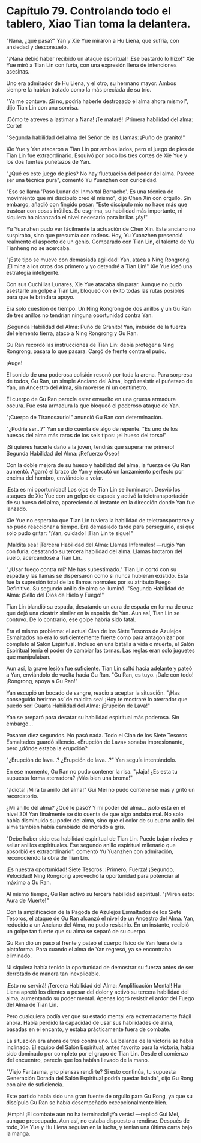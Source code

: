 
# Capítulo 79. Controlando todo el tablero, Xiao Tian toma la delantera.


"Nana, ¿qué pasa?" Yan y Xie Yue miraron a Hu Liena, que sufría, con ansiedad y desconsuelo.

"¡Nana debió haber recibido un ataque espiritual! ¡Ese bastardo lo hizo!" Xie Yue miró a Tian Lin con furia, con una expresión llena de intenciones asesinas.

Uno era admirador de Hu Liena, y el otro, su hermano mayor. Ambos siempre la habían tratado como la más preciada de su trío.

"Ya me contuve. ¡Si no, podría haberle destrozado el alma ahora mismo!", dijo Tian Lin con una sonrisa.

¡Cómo te atreves a lastimar a Nana! ¡Te mataré! ¡Primera habilidad del alma: Corte!

"Segunda habilidad del alma del Señor de las Llamas: ¡Puño de granito!"

Xie Yue y Yan atacaron a Tian Lin por ambos lados, pero el juego de pies de Tian Lin fue extraordinario. Esquivó por poco los tres cortes de Xie Yue y los dos fuertes puñetazos de Yan.

"¿Qué es este juego de pies? No hay fluctuación del poder del alma. Parece ser una técnica pura", comentó Yu Yuanzhen con curiosidad.

"Eso se llama 'Paso Lunar del Inmortal Borracho'. Es una técnica de movimiento que mi discípulo creó él mismo", dijo Chen Xin con orgullo. Sin embargo, añadió con fingido pesar: "Este discípulo mío no hace más que trastear con cosas inútiles. Su esgrima, su habilidad más importante, ni siquiera ha alcanzado el nivel necesario para brillar. ¡Ay!"

Yu Yuanzhen pudo ver fácilmente la actuación de Chen Xin. Este anciano no suspiraba, sino que presumía con rodeos. Hoy, Yu Yuanzhen presenció realmente el aspecto de un genio. Comparado con Tian Lin, el talento de Yu Tianheng no se acercaba.

"¡Este tipo se mueve con demasiada agilidad! Yan, ataca a Ning Rongrong. ¡Elimina a los otros dos primero y yo detendré a Tian Lin!" Xie Yue ideó una estrategia inteligente.

Con sus Cuchillas Lunares, Xie Yue atacaba sin parar. Aunque no pudo asestarle un golpe a Tian Lin, bloqueó con éxito todas las rutas posibles para que le brindara apoyo.

Era solo cuestión de tiempo. Un Ning Rongrong de dos anillos y un Gu Ran de tres anillos no tendrían ninguna oportunidad contra Yan.

¡Segunda Habilidad del Alma: Puño de Granito! Yan, imbuido de la fuerza del elemento tierra, atacó a Ning Rongrong y Gu Ran.

Gu Ran recordó las instrucciones de Tian Lin: debía proteger a Ning Rongrong, pasara lo que pasara. Cargó de frente contra el puño.

¡Auge!

El sonido de una poderosa colisión resonó por toda la arena. Para sorpresa de todos, Gu Ran, un simple Anciano del Alma, logró resistir el puñetazo de Yan, un Ancestro del Alma, sin moverse ni un centímetro.

El cuerpo de Gu Ran parecía estar envuelto en una gruesa armadura oscura. Fue esta armadura la que bloqueó el poderoso ataque de Yan.

"¡Cuerpo de Tiranosaurio!" anunció Gu Ran con determinación.

"¿Podría ser...?" Yan se dio cuenta de algo de repente. "Es uno de los huesos del alma más raros de los seis tipos: ¡el hueso del torso!"

¡Si quieres hacerle daño a la joven, tendrás que superarme primero! Segunda Habilidad del Alma: ¡Refuerzo Óseo!

Con la doble mejora de su hueso y habilidad del alma, la fuerza de Gu Ran aumentó. Agarró el brazo de Yan y ejecutó un lanzamiento perfecto por encima del hombro, enviándolo a volar.

¡Esta es mi oportunidad! Los ojos de Tian Lin se iluminaron. Desvió los ataques de Xie Yue con un golpe de espada y activó la teletransportación de su hueso del alma, apareciendo al instante en la dirección donde Yan fue lanzado.

Xie Yue no esperaba que Tian Lin tuviera la habilidad de teletransportarse y no pudo reaccionar a tiempo. Era demasiado tarde para perseguirlo, así que solo pudo gritar: "¡Yan, cuidado! ¡Tian Lin te sigue!"

¡Maldita sea! ¡Tercera Habilidad del Alma: Llamas Infernales! —rugió Yan con furia, desatando su tercera habilidad del alma. Llamas brotaron del suelo, acercándose a Tian Lin.

"¿Usar fuego contra mí? Me has subestimado." Tian Lin cortó con su espada y las llamas se dispersaron como si nunca hubieran existido. Esta fue la supresión total de las llamas normales por su atributo Fuego Definitivo. Su segundo anillo de alma se iluminó. "Segunda Habilidad de Alma: ¡Sello del Dios de Hielo y Fuego!"

Tian Lin blandió su espada, desatando un aura de espada en forma de cruz que dejó una cicatriz similar en la espalda de Yan. Aun así, Tian Lin se contuvo. De lo contrario, ese golpe habría sido fatal.

Era el mismo problema: el actual Clan de los Siete Tesoros de Azulejos Esmaltados no era lo suficientemente fuerte como para antagonizar por completo al Salón Espiritual. Incluso en una batalla a vida o muerte, el Salón Espiritual tenía el poder de cambiar las tornas. Las reglas eran solo juguetes que manipulaban.

Aun así, la grave lesión fue suficiente. Tian Lin saltó hacia adelante y pateó a Yan, enviándolo de vuelta hacia Gu Ran. "Gu Ran, es tuyo. ¡Dale con todo! ¡Rongrong, apoya a Gu Ran!"

Yan escupió un bocado de sangre, reacio a aceptar la situación. "¡Has conseguido herirme así de maldita sea! ¡Hoy te mostraré lo aterrador que puedo ser! Cuarta Habilidad del Alma: ¡Erupción de Lava!"

Yan se preparó para desatar su habilidad espiritual más poderosa. Sin embargo...

Pasaron diez segundos. No pasó nada. Todo el Clan de los Siete Tesoros Esmaltados guardó silencio. «Erupción de Lava» sonaba impresionante, pero ¿dónde estaba la erupción?

"¿Erupción de lava...? ¿Erupción de lava...?" Yan seguía intentándolo.

En ese momento, Gu Ran no pudo contener la risa. "¡Jaja! ¿Es esta tu supuesta forma aterradora? ¡Más bien una broma!"

"¡Idiota! ¡Mira tu anillo del alma!" Gui Mei no pudo contenerse más y gritó un recordatorio.

¿Mi anillo del alma? ¿Qué le pasó? Y mi poder del alma... ¡solo está en el nivel 30! Yan finalmente se dio cuenta de que algo andaba mal. No solo había disminuido su poder del alma, sino que el color de su cuarto anillo del alma también había cambiado de morado a gris.

"Debe haber sido esa habilidad espiritual de Tian Lin. Puede bajar niveles y sellar anillos espirituales. Ese segundo anillo espiritual milenario que absorbió es extraordinario", comentó Yu Yuanzhen con admiración, reconociendo la obra de Tian Lin.

¡Es nuestra oportunidad! Siete Tesoros: ¡Primero, Fuerza! ¡Segundo, Velocidad! Ning Rongrong aprovechó la oportunidad para potenciar al máximo a Gu Ran.

Al mismo tiempo, Gu Ran activó su tercera habilidad espiritual. "¡Miren esto: Aura de Muerte!"

Con la amplificación de la Pagoda de Azulejos Esmaltados de los Siete Tesoros, el ataque de Gu Ran alcanzó el nivel de un Ancestro del Alma. Yan, reducido a un Anciano del Alma, no pudo resistirlo. En un instante, recibió un golpe tan fuerte que su alma se separó de su cuerpo.

Gu Ran dio un paso al frente y pateó el cuerpo físico de Yan fuera de la plataforma. Para cuando el alma de Yan regresó, ya se encontraba eliminado.

Ni siquiera había tenido la oportunidad de demostrar su fuerza antes de ser derrotado de manera tan inexplicable.

¡Esto no servirá! ¡Tercera Habilidad del Alma: Amplificación Mental! Hu Liena apretó los dientes a pesar del dolor y activó su tercera habilidad del alma, aumentando su poder mental. Apenas logró resistir el ardor del Fuego del Alma de Tian Lin.

Pero cualquiera podía ver que su estado mental era extremadamente frágil ahora. Había perdido la capacidad de usar sus habilidades de alma, basadas en el encanto, y estaba prácticamente fuera de combate.

La situación era ahora de tres contra uno. La balanza de la victoria se había inclinado. El equipo del Salón Espiritual, antes favorito para la victoria, había sido dominado por completo por el grupo de Tian Lin. Desde el comienzo del encuentro, parecía que los habían llevado de la mano.

"Viejo Fantasma, ¿no piensas rendirte? Si esto continúa, tu supuesta Generación Dorada del Salón Espiritual podría quedar lisiada", dijo Gu Rong con aire de suficiencia.

Este partido había sido una gran fuente de orgullo para Gu Rong, ya que su discípulo Gu Ran se había desempeñado excepcionalmente bien.

¡Hmph! ¡El combate aún no ha terminado! ¡Ya verás! —replicó Gui Mei, aunque preocupado. Aun así, no estaba dispuesto a rendirse. Después de todo, Xie Yue y Hu Liena seguían en la lucha, y tenían una última carta bajo la manga.